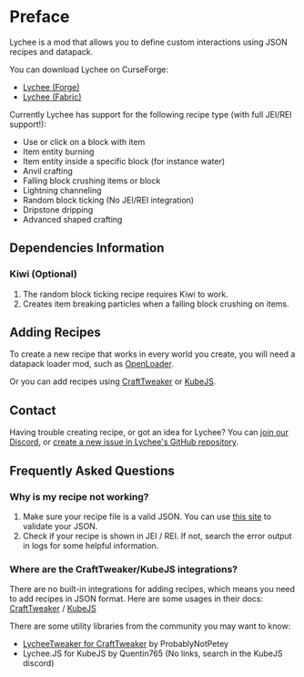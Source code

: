 # Preface

Lychee is a mod that allows you to define custom interactions using JSON recipes and datapack.

You can download Lychee on CurseForge:

- [Lychee (Forge)](https://www.curseforge.com/minecraft/mc-mods/lychee)
- [Lychee (Fabric)](https://www.curseforge.com/minecraft/mc-mods/lychee-fabric)

Currently Lychee has support for the following recipe type (with full JEI/REI support!):

- Use or click on a block with item
- Item entity burning
- Item entity inside a specific block (for instance water)
- Anvil crafting
- Falling block crushing items or block
- Lightning channeling
- Random block ticking (No JEI/REI integration)
- Dripstone dripping
- Advanced shaped crafting

## Dependencies Information

### Kiwi (Optional)

1. The random block ticking recipe requires Kiwi to work.
2. Creates item breaking particles when a falling block crushing on items.

## Adding Recipes

To create a new recipe that works in every world you create, you will need a datapack loader mod, such as [OpenLoader](https://www.curseforge.com/minecraft/mc-mods/open-loader).

Or you can add recipes using [CraftTweaker](https://www.curseforge.com/minecraft/mc-mods/crafttweaker) or [KubeJS](https://www.curseforge.com/minecraft/mc-mods/kubejs).

## Contact

Having trouble creating recipe, or got an idea for Lychee? You can [join our Discord](http://discord.snownee.com/), or [create a new issue in Lychee's GitHub repository](https://github.com/Snownee/Lychee/issues).

## Frequently Asked Questions

### Why is my recipe not working?

1. Make sure your recipe file is a valid JSON. You can use [this site](https://jsonlint.com/) to validate your JSON.
2. Check if your recipe is shown in JEI / REI. If not, search the error output in logs for some helpful information.

### Where are the CraftTweaker/KubeJS integrations?

There are no built-in integrations for adding recipes, which means you need to add recipes in JSON format. Here are some usages in their docs: [CraftTweaker](https://docs.blamejared.com/1.19/en/vanilla/api/recipe/manager/GenericRecipesManager#addJsonRecipe) / [KubeJS](https://wiki.latvian.dev/books/kubejs/page/recipes#bkmrk-custom%2Fmodded-json-r)

There are some utility libraries from the community you may want to know:

 - [LycheeTweaker for CraftTweaker](https://github.com/ProbablyNotPetey/LycheeTweaker) by ProbablyNotPetey
 - Lychee.JS for KubeJS by Quentin765 (No links, search in the KubeJS discord)
